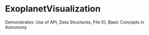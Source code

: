 # ExoplanetVisualization
Demonstrates: Use of API, Data Structures, File IO, Basic Concepts in Astronomy
